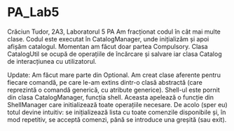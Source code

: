 # PA_Lab5
Crăciun Tudor, 2A3, Laboratorul 5 PA
Am fracționat codul în cât mai multe clase. Codul este executat în CatalogManager, unde inițializăm și apoi afișăm catalogul. Momentan am făcut doar partea Compulsory.
Clasa CatalogUtil se ocupă de operațiile de încărcare și salvare iar clasa Catalog de interacțiunea cu utilizatorul. 

Update: Am făcut mare parte din Optional. Am creat clase aferente pentru fiecare comandă, pe care le-am extins dintr-o clasă abstractă (care reprezintă o comandă generică, cu atribute generice). Shell-ul este pornit din clasa CatalogManager, funcția shell. Aceasta apelează o funcție din ShellManager care initializează toate operațiile necesare. De acolo (sper eu) totul devine intuitiv: se inițializează lista cu toate comenzile disponibile și, în mod repetitiv, se acceptă comenzi, până se introduce una greșită (sau exit).
